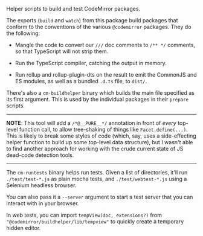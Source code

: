 Helper scripts to build and test CodeMirror packages.

The exports (`build` and `watch`) from this package build packages
that conform to the conventions of the various `@codemirror` packages.
They do the following:

 - Mangle the code to convert our `///` doc comments to `/** */`
   comments, so that TypeScript will not strip them.

 - Run the TypeScript compiler, catching the output in memory.

 - Run rollup and rollup-plugin-dts on the result to emit the CommonJS
   and ES modules, as well as a bundled `.d.ts` file, to `dist/`.

There's also a `cm-buildhelper` binary which builds the main file
specified as its first argument. This is used by the individual
packages in their `prepare` scripts.

---

**NOTE**: This tool will add a `/*@__PURE__*/` annotation in front of
_every_ top-level function call, to allow tree-shaking of things like
`Facet.define(...)`. This is likely to break some styles of code
(which, say, uses a side-effecting helper function to build up some
top-level data structure), but I wasn't able to find another approach
for working with the crude current state of JS dead-code detection
tools.

---

The `cm-runtests` binary helps run tests. Given a list of directories,
it'll run `./test/test-*.js` as plain mocha tests, and
`./test/webtest-*.js` using a Selenium headless browser.

You can also pass it a `--server` argument to start a test server that
you can interact with in your browser.

In web tests, you can import `tempView(doc, extensions?)` from
`"@codemirror/buildhelper/lib/tempview"` to quickly create a temporary
hidden editor.
